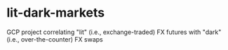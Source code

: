 # lit-dark-markets
GCP project correlating "lit" (i.e., exchange-traded) FX futures with "dark" (i.e., over-the-counter) FX swaps
